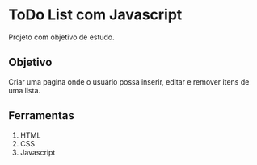 # ToDo List com Javascript #

Projeto com objetivo de estudo.

## Objetivo ##

Criar uma pagina onde o usuário possa inserir, editar e remover itens de uma lista.

## Ferramentas ##

1. HTML
2. CSS
3. Javascript

